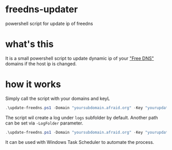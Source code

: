# freedns-updater
powershell script for update ip of freedns

# what's this

It is a small powershell script to update dynamic ip of your ["Free DNS"](http://freedns.afraid.org/) domains if the host ip is changed.

# how it works

Simply call the script with your domains and keyL

```powershell
.\update-freedns.ps1 -Domain "yoursubdomain.afraid.org" -Key "yourupdatekey"
```

The script wil create a log under `logs` subfolder by default. Another path can be set via `-LogFolder` parameter.

```powershell
.\update-freedns.ps1 -Domain "yoursubdomain.afraid.org" -Key "yourupdatekey" -LogFolder "C:\your\log\folder\path"
```

It can be used with Windows Task Scheduler to automate the process.